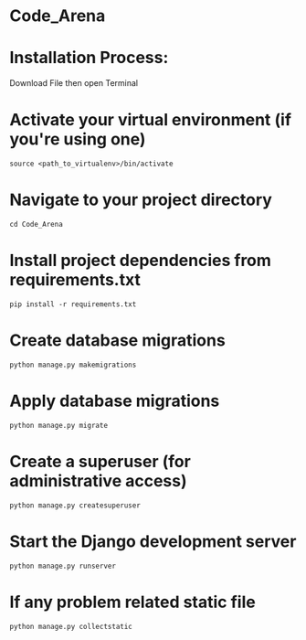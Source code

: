 # Code_Arena
<!-- • Code Arena, provides the environment to
execute program in particular language (i.e., C,
C++, PYTHON, JAVA). This web-based project
has a built-in online compiler that allows user to
compile user’s code and run it inan online terminal.
The project can also use to check that theprogram
working properly or not using test case, submitted
by the user.

• Tech Stack: Python, Django Backend, MVT Architecture,
SQLite Database(also mysql and mongodb can we use), HTML, CSS, JavaScript frontend -->

# Installation Process:

Download File then open Terminal 

# Activate your virtual environment (if you're using one)
`source <path_to_virtualenv>/bin/activate`

# Navigate to your project directory
`cd Code_Arena`

# Install project dependencies from requirements.txt
`pip install -r requirements.txt`

# Create database migrations
`python manage.py makemigrations`

# Apply database migrations
`python manage.py migrate`

# Create a superuser (for administrative access)
`python manage.py createsuperuser`

# Start the Django development server
`python manage.py runserver`

# If any problem related static file
`python manage.py collectstatic`
